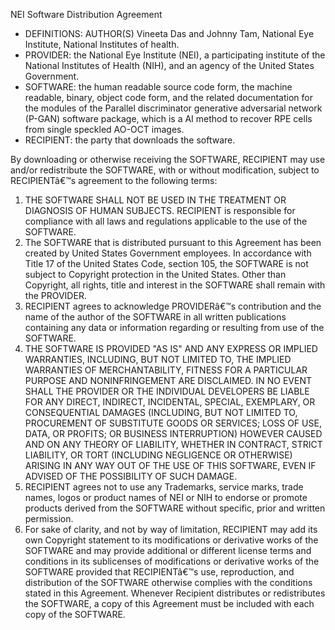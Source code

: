NEI Software Distribution Agreement

- DEFINITIONS: AUTHOR(S) Vineeta Das and Johnny Tam, National Eye Institute, National Institutes of health.
- PROVIDER: the National Eye Institute (NEI), a participating institute of the National Institutes of Health (NIH), and an agency of the United States Government.
- SOFTWARE: the human readable source code form, the machine readable, binary, object code form, and the related documentation for the modules of the Parallel discriminator generative adversarial network (P-GAN) software package, which is a AI method to recover RPE cells from single speckled AO-OCT images.
- RECIPIENT: the party that downloads the software.

By downloading or otherwise receiving the SOFTWARE, RECIPIENT may use and/or redistribute the SOFTWARE, with or without modification, subject to RECIPIENTâ€™s agreement to the following terms:

1.	THE SOFTWARE SHALL NOT BE USED IN THE TREATMENT OR DIAGNOSIS OF HUMAN SUBJECTS. RECIPIENT is responsible for compliance with all laws and regulations applicable to the use of the SOFTWARE.
2.	The SOFTWARE that is distributed pursuant to this Agreement has been created by United States Government employees. In accordance with Title 17 of the United States Code, section 105, the SOFTWARE is not subject to Copyright protection in the United States. Other than Copyright, all rights, title and interest in the SOFTWARE shall remain with the PROVIDER.
3.	RECIPIENT agrees to acknowledge PROVIDERâ€™s contribution and the name of the author of the SOFTWARE in all written publications containing any data or information regarding or resulting from use of the SOFTWARE.
4.	THE SOFTWARE IS PROVIDED "AS IS" AND ANY EXPRESS OR IMPLIED WARRANTIES, INCLUDING, BUT NOT LIMITED TO, THE IMPLIED WARRANTIES OF MERCHANTABILITY, FITNESS FOR A PARTICULAR PURPOSE AND NONINFRINGEMENT ARE DISCLAIMED. IN NO EVENT SHALL THE PROVIDER OR THE INDIVIDUAL DEVELOPERS BE LIABLE FOR ANY DIRECT, INDIRECT, INCIDENTAL, SPECIAL, EXEMPLARY, OR CONSEQUENTIAL DAMAGES (INCLUDING, BUT NOT LIMITED TO, PROCUREMENT OF SUBSTITUTE GOODS OR SERVICES; LOSS OF USE, DATA, OR PROFITS; OR BUSINESS INTERRUPTION) HOWEVER CAUSED AND ON ANY THEORY OF LIABILITY, WHETHER IN CONTRACT, STRICT LIABILITY, OR TORT (INCLUDING NEGLIGENCE OR OTHERWISE) ARISING IN ANY WAY OUT OF THE USE OF THIS SOFTWARE, EVEN IF ADVISED OF THE POSSIBILITY OF SUCH DAMAGE.
5.	RECIPIENT agrees not to use any Trademarks, service marks, trade names, logos or product names of NEI or NIH to endorse or promote products derived from the SOFTWARE without specific, prior and written permission.
6.	For sake of clarity, and not by way of limitation, RECIPIENT may add its own Copyright statement to its modifications or derivative works of the SOFTWARE and may provide additional or different license terms and conditions in its sublicenses of modifications or derivative works of the SOFTWARE provided that RECIPIENTâ€™s use, reproduction, and distribution of the SOFTWARE otherwise complies with the conditions stated in this Agreement. Whenever Recipient distributes or redistributes the SOFTWARE, a copy of this Agreement must be included with each copy of the SOFTWARE.